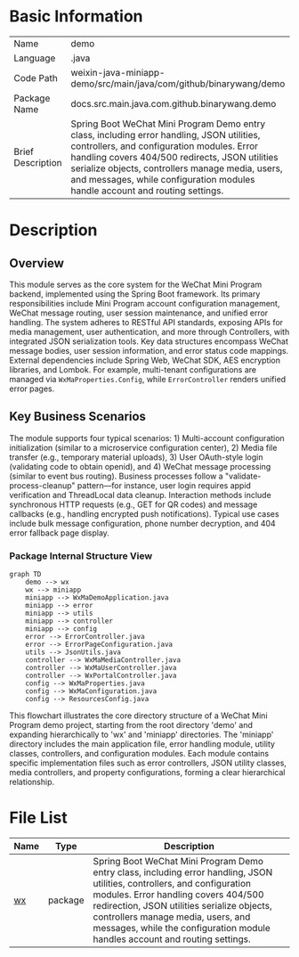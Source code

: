 # Basic Information

|      |      |
|------|------|
| Name | demo |
| Language | .java |
| Code Path | weixin-java-miniapp-demo/src/main/java/com/github/binarywang/demo |
| Package Name | docs.src.main.java.com.github.binarywang.demo |
| Brief Description | Spring Boot WeChat Mini Program Demo entry class, including error handling, JSON utilities, controllers, and configuration modules. Error handling covers 404/500 redirects, JSON utilities serialize objects, controllers manage media, users, and messages, while configuration modules handle account and routing settings. |

# Description

## Overview  
This module serves as the core system for the WeChat Mini Program backend, implemented using the Spring Boot framework. Its primary responsibilities include Mini Program account configuration management, WeChat message routing, user session maintenance, and unified error handling. The system adheres to RESTful API standards, exposing APIs for media management, user authentication, and more through Controllers, with integrated JSON serialization tools. Key data structures encompass WeChat message bodies, user session information, and error status code mappings. External dependencies include Spring Web, WeChat SDK, AES encryption libraries, and Lombok. For example, multi-tenant configurations are managed via `WxMaProperties.Config`, while `ErrorController` renders unified error pages.  

## Key Business Scenarios  
The module supports four typical scenarios: 1) Multi-account configuration initialization (similar to a microservice configuration center), 2) Media file transfer (e.g., temporary material uploads), 3) User OAuth-style login (validating code to obtain openid), and 4) WeChat message processing (similar to event bus routing). Business processes follow a "validate-process-cleanup" pattern—for instance, user login requires appid verification and ThreadLocal data cleanup. Interaction methods include synchronous HTTP requests (e.g., GET for QR codes) and message callbacks (e.g., handling encrypted push notifications). Typical use cases include bulk message configuration, phone number decryption, and 404 error fallback page display.


### Package Internal Structure View

```mermaid
graph TD
    demo --> wx
    wx --> miniapp
    miniapp --> WxMaDemoApplication.java
    miniapp --> error
    miniapp --> utils
    miniapp --> controller
    miniapp --> config
    error --> ErrorController.java
    error --> ErrorPageConfiguration.java
    utils --> JsonUtils.java
    controller --> WxMaMediaController.java
    controller --> WxMaUserController.java
    controller --> WxPortalController.java
    config --> WxMaProperties.java
    config --> WxMaConfiguration.java
    config --> ResourcesConfig.java
```

This flowchart illustrates the core directory structure of a WeChat Mini Program demo project, starting from the root directory 'demo' and expanding hierarchically to 'wx' and 'miniapp' directories. The 'miniapp' directory includes the main application file, error handling module, utility classes, controllers, and configuration modules. Each module contains specific implementation files such as error controllers, JSON utility classes, media controllers, and property configurations, forming a clear hierarchical relationship.

# File List

| Name   | Type  | Description |
|-------|------|-------------|
| [wx](wx/_module.md) | package | Spring Boot WeChat Mini Program Demo entry class, including error handling, JSON utilities, controllers, and configuration modules. Error handling covers 404/500 redirection, JSON utilities serialize objects, controllers manage media, users, and messages, while the configuration module handles account and routing settings. |


